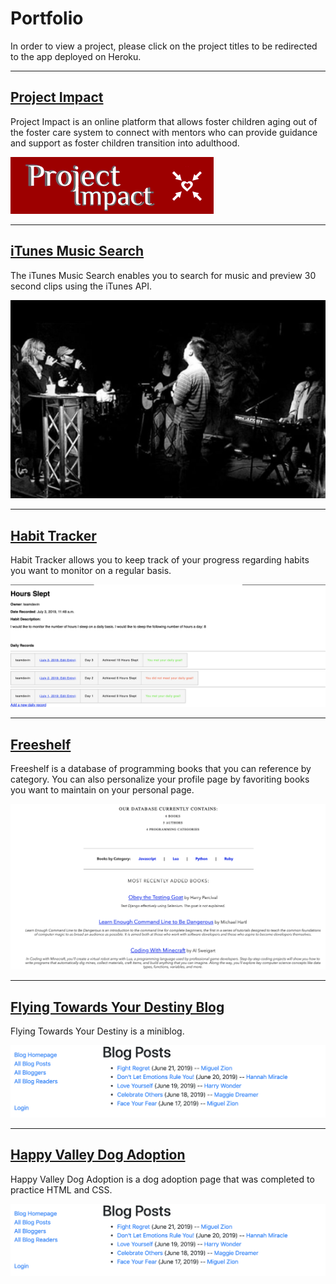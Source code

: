 # Portfolio
In order to view a project, please click on the project titles to be redirected to the app deployed on Heroku.

---
## [Project Impact](https://project-impact.herokuapp.com/)
Project Impact is an online platform that allows foster children aging out of the foster care system to connect with mentors who can provide guidance and support as foster children transition into adulthood.

<img src="images/projectimpact.jpg?raw=true"/>

---
## [iTunes Music Search](https://phamm89-itunes.herokuapp.com/)
The iTunes Music Search enables you to search for music and preview 30 second clips using the iTunes API.

<img src="images/musicPic.jpg?raw=true"/>

---
## [Habit Tracker](https://teamdevin-habittracker.herokuapp.com/)
Habit Tracker allows you to keep track of your progress regarding habits you want to monitor on a regular basis.

<img src="images/HabitTracker.jpg?raw=true"/>

---
## [Freeshelf](https://phamm89-freeshelf.herokuapp.com/)
Freeshelf is a database of programming books that you can reference by category. You can also personalize your profile page by favoriting books you want to maintain on your personal page.

<img src="images/FreeShelf.jpg?raw=true"/>

---
## [Flying Towards Your Destiny Blog](https://flying-toward-your-destiny.herokuapp.com/)
Flying Towards Your Destiny is a miniblog.

<img src="images/BlogProject.jpg?raw=true"/>

---
## [Happy Valley Dog Adoption](https://phamm89-dogadoption.herokuapp.com/)
Happy Valley Dog Adoption is a dog adoption page that was completed to practice HTML and CSS.

<img src="images/BlogProject.jpg?raw=true"/>






